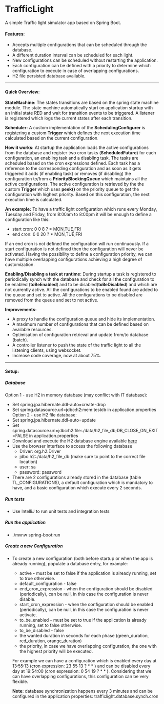 # TrafficLight
A simple Traffic light simulator app based on Spring Boot.

#### Features:

- Accepts multiple configurations that can be scheduled through the database.
- A different duration interval can be scheduled for each light.
- New configurations can be scheduled without restarting the application.
- Each configuration can be defined with a priority to determine which configuration to 
execute in case of overlapping configurations.
- H2 file persisted database available.

---

#### Quick Overview:

**StateMachine:** The states transitions are based on the spring state machine module. The state machine automatically start on application
startup with an initial state RED and wait for transition events to be triggered. A listener is registered which logs
the current states after each transition.

**Scheduler:** A custom implementation of the __SchedulingConfigurer__ is registering a custom __Trigger__ which defines the 
next execution time calculated based on the current configuration.

**How it works:** At startup the application loads the active configurations from the database and register two 
cron tasks (__ScheduledFuture__) for each configuration, an enabling task and a disabling task. The tasks
are scheduled based on the cron expressions defined. Each task has a reference to the corresponding configuration
and as soon as it gets triggered it adds (if enabling task) or removes (if disabling) the configuration
to/from a __PriorityBlockingQueue<TrafficLightConfiguration>__ which maintains all the active configurations.
The active configuration is retrieved by the the custom __Trigger__ which uses __peek()__ on the priority
queue to get the configuration with highest priority. Based on this configuration, the next execution time
is calculated.

**An example:** To have a traffic light configuration which runs every Monday, Tuesday and Friday, from 8:00am
to 8:00pm it will be enough to define a configuration like this:
- start cron: 0 0 8 ? * MON,TUE,FRI
- end cron: 0 0 20 ? * MON,TUE,FRI

If an end cron is not defined the configuration will run continuously.
If a start configuration is not defined then the configuration will never be activated.
Having the possibility to define a configuration priority, we can have multiple overlapping configurations 
achieving a high degree of customization.

**Enabling/Disabling a task at runtime:** During startup a task is registered to periodically synch with the database
and check for all the configuration to be enabled (__toBeEnabled__) and to be disabled(__toBeDisabled__) and
which are not currently active. All the configurations to be enabled found are added to the queue and set to active.
All the configurations to be disabled are removed from the queue and set to not active.

**Improvements:** 
- A proxy to handle the configuration queue and hide its implementation.
- A maximum number of configurations that can be defined based on available resources.
- Optimisation of configuration retrieval and update from/to database (batch).
- A controller listener to push the state of the traffic light to all the listening clients, using 
websocket.
- Increase code coverage, now at about 75%.

---

#### Setup:

##### Database
Option 1 - use H2 in memory database (may conflict with IT database):
   - Set spring.jpa.hibernate.ddl-auto=create-drop
   - Set spring.datasource.url=jdbc:h2:mem:testdb in application.properties
Option 2 - use H2 file database:
   - Set spring.jpa.hibernate.ddl-auto=update
   - Set spring.datasource.url=jdbc:h2:file:./data/h2_file_db;DB_CLOSE_ON_EXIT=FALSE in application.properties
   - Download and execute the H2 database engine available [here](https://www.h2database.com/html/main.html)
   - Use the browser interface to access the following database
        - Driver: org.h2.Driver
        - jdbc:h2:./data/h2_file_db (make sure to point to the correct file location)
        - user: sa
        - password: password
   - There are 2 configurations already stored in the database (table TL_CONFIGURATIONS), a default configuration
    which is mandatory to have, and a basic configuration which execute every 2 seconds.


##### Run tests
- Use IntelliJ to run unit tests and integration tests


##### Run the application
-  ./mvnw spring-boot:run


##### Create a new Configuration
- To create a new configuration (both before startup or when the app is already running), populate a 
database entry, for example:
    - active - must be set to false if the application is already running, set to true otherwise.
    - default_configuration - false
    - end_cron_expression - when the configuration should be disabled (periodically), 
    can be null, in this case the configuration is never disable.
    - start_cron_expression - when the configuration should be enabled (periodically), 
    can be null, in this case the configuration is never activate.
    - to_be_enabled - must be set to true if the application is already running, set to false otherwise.
    - to_be_disabled - false
    - the wanted duration in seconds for each phase (green_duration, red_duration, orange_duration)
    - the priority, in case we have overlapping configuration, the one with the highest priority
    will be executed.
    
    For example we can have a configuration which is enabled every day at 13:55:13 (cron expression: 23 55 13 ? * * )
    and can be disabled every day at 19:54:00 (cron expression: 0 54 19 ? * * ). Considering that we can have overlapping
    configurations, this configuration can be very flexible.
    
    **Note:** database synchronization happens every 3 minutes and can be configured in the
    application properties: trafficlight.database.synch.cron
    
    
     


